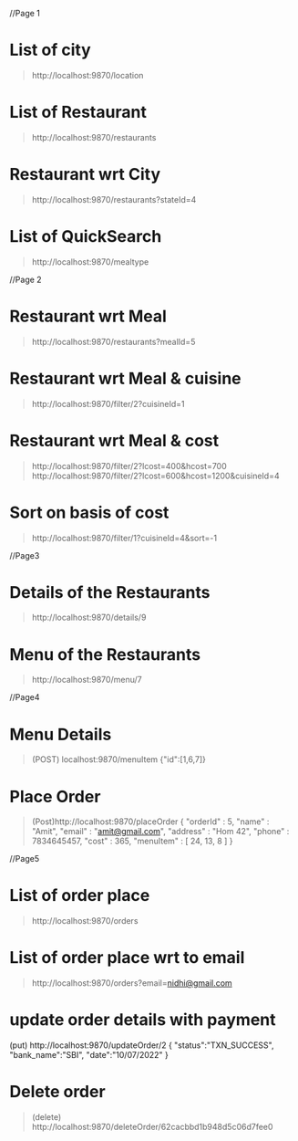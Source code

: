 //Page 1

# List of city
> http://localhost:9870/location
# List of Restaurant
> http://localhost:9870/restaurants
# Restaurant wrt City
> http://localhost:9870/restaurants?stateId=4
# List of QuickSearch
> http://localhost:9870/mealtype

//Page 2
# Restaurant wrt Meal
> http://localhost:9870/restaurants?mealId=5
# Restaurant wrt Meal & cuisine
> http://localhost:9870/filter/2?cuisineId=1
# Restaurant wrt Meal & cost
> http://localhost:9870/filter/2?lcost=400&hcost=700
> http://localhost:9870/filter/2?lcost=600&hcost=1200&cuisineId=4
# Sort on basis of cost
> http://localhost:9870/filter/1?cuisineId=4&sort=-1

//Page3
# Details of the Restaurants
> http://localhost:9870/details/9
# Menu of the Restaurants
> http://localhost:9870/menu/7

//Page4
# Menu Details
> (POST) localhost:9870/menuItem
> {"id":[1,6,7]}
# Place Order
> (Post)http://localhost:9870/placeOrder
{
	"orderId" : 5,
	"name" : "Amit",
	"email" : "amit@gmail.com",
	"address" : "Hom 42",
	"phone" : 7834645457,
	"cost" : 365,
	"menuItem" : [
		24,
		13,
		8
	]
}

//Page5 
# List of order place
> http://localhost:9870/orders
# List of order place wrt to email
> http://localhost:9870/orders?email=nidhi@gmail.com
# update order details with payment
(put) http://localhost:9870/updateOrder/2
{
	"status":"TXN_SUCCESS",
	"bank_name":"SBI",
	"date":"10/07/2022"
}

# Delete order
> (delete) http://localhost:9870/deleteOrder/62cacbbd1b948d5c06d7fee0